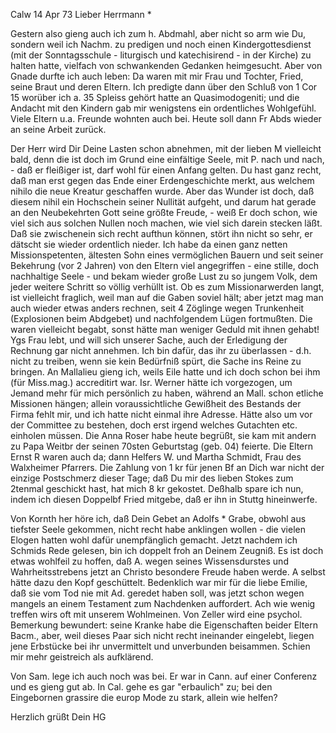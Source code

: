  Calw 14 Apr 73
Lieber Herrmann <Mogl>*

Gestern also gieng auch ich zum h. Abdmahl, aber nicht so arm wie Du, sondern weil ich Nachm. zu predigen und noch einen Kindergottesdienst (mit der Sonntagsschule - liturgisch und katechisirend - in der Kirche) zu halten hatte, vielfach von schwankenden Gedanken heimgesucht. Aber von Gnade durfte ich auch leben: Da waren mit mir Frau und Tochter, Fried, seine Braut und deren Eltern. Ich predigte dann über den Schluß von 1 Cor 15 worüber ich a. 35 Spleiss gehört hatte an Quasimodogeniti; und die Andacht mit den Kindern gab mir wenigstens ein ordentliches Wohlgefühl. Viele Eltern u.a. Freunde wohnten auch bei. Heute soll dann Fr Abds wieder an seine Arbeit zurück.

Der Herr wird Dir Deine Lasten schon abnehmen, mit der lieben M vielleicht bald, denn die ist doch im Grund eine einfältige Seele, mit P. nach und nach, - daß er fleißiger ist, darf wohl für einen Anfang gelten. Du hast ganz recht, daß man erst gegen das Ende einer Erdengeschichte merkt, aus welchem nihilo die neue Kreatur geschaffen wurde. Aber das Wunder ist doch, daß diesem nihil ein Hochschein seiner Nullität aufgeht, und darum hat gerade an den Neubekehrten Gott seine größte Freude, - weiß Er doch schon, wie viel sich aus solchen Nullen noch machen, wie viel sich darein stecken läßt. Daß sie zwischenein sich recht aufthun können, stört ihn nicht so sehr, er dätscht sie wieder ordentlich nieder. Ich habe da einen ganz netten Missionspetenten, ältesten Sohn eines vermöglichen Bauern und seit seiner Bekehrung (vor 2 Jahren) von den Eltern viel angegriffen - eine stille, doch nachhaltige Seele - und bekam wieder große Lust zu so jungem Volk, dem jeder weitere Schritt so völlig verhüllt ist. Ob es zum Missionarwerden langt, ist vielleicht fraglich, weil man auf die Gaben soviel hält; aber jetzt mag man auch wieder etwas anders rechnen, seit 4 Zöglinge wegen Trunkenheit (Explosionen beim Abdgebet) und nachfolgendem Lügen fortmußten. Die waren vielleicht begabt, sonst hätte man weniger Geduld mit ihnen gehabt! 
Ygs Frau lebt, und will sich unserer Sache, auch der Erledigung der Rechnung gar nicht annehmen. Ich bin dafür, das ihr zu überlassen - d.h. nicht zu treiben, wenn sie kein Bedürfniß spürt, die Sache ins Reine zu bringen. 
An Mallalieu gieng ich, weils Eile hatte und ich doch schon bei ihm (für Miss.mag.) accreditirt war. Isr. Werner hätte ich vorgezogen, um Jemand mehr für mich persönlich zu haben, während an Mall. schon etliche Missionen hängen; allein voraussichtliche Gewißheit des Bestands der Firma fehlt mir, und ich hatte nicht einmal ihre Adresse. Hätte also um vor der Committee zu bestehen, doch erst irgend welches Gutachten etc. einholen müssen. 
Die Anna Roser habe heute begrüßt, sie kam mit andern zu Papa Weitbr der seinen 70sten Geburtstag (geb. 04) feierte. Die Eltern Ernst R waren auch da; dann Helfers W. und Martha Schmidt, Frau des Walxheimer Pfarrers. 
Die Zahlung von 1 kr für jenen Bf an Dich war nicht der einzige Postschmerz dieser Tage; daß Du mir des lieben Stokes zum 2tenmal geschickt hast, hat mich 8 kr gekostet. Deßhalb spare ich nun, indem ich diesen Doppelbf Fried mitgebe, daß er ihn in Stuttg hineinwerfe.

Von Kornth her höre ich, daß Dein Gebet an Adolfs <Bacmeister>* Grabe, obwohl aus tiefster Seele gekommen, nicht recht habe anklingen wollen - die vielen Elogen hatten wohl dafür unempfänglich gemacht. Jetzt nachdem ich Schmids Rede gelesen, bin ich doppelt froh an Deinem Zeugniß. Es ist doch etwas wohlfeil zu hoffen, daß A. wegen seines Wissensdurstes und Wahrheitsstrebens jetzt an Christo besondere Freude haben werde. A selbst hätte dazu den Kopf geschüttelt. Bedenklich war mir für die liebe Emilie, daß sie vom Tod nie mit Ad. geredet haben soll, was jetzt schon wegen mangels an einem Testament zum Nachdenken auffordert. Ach wie wenig treffen wirs oft mit unserem Wohlmeinen. Von Zeller wird eine psychol. Bemerkung bewundert: seine Kranke habe die Eigenschaften beider Eltern Bacm., aber, weil dieses Paar sich nicht recht ineinander eingelebt, liegen jene Erbstücke bei ihr unvermittelt und unverbunden beisammen. Schien mir mehr geistreich als aufklärend.

Von Sam. lege ich auch noch was bei. Er war in Cann. auf einer Conferenz und es gieng gut ab. In Cal. gehe es gar "erbaulich" zu; bei den Eingebornen grassire die europ Mode zu stark, allein wie helfen?

 Herzlich grüßt Dein HG
